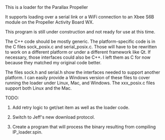 This is a loader for the Parallax Propeller

It supports loading over a serial link or a WiFi connection to an Xbee S6B module on the
Propeller Activity Board WX.

This program is still under construction and not ready for use at this time.

The C++ code should be mostly generic. The platform-specific code is in the C files
sock_posix.c and serial_posix.c. Those will have to be rewritten to work on a different
platform or under a different framework like Qt. If necessary, those interfaces could
also be C++. I left them as C for now because they matched my original code better.

The files sock.h and serial.h show the interfaces needed to support another platform.
I can easily provide a Windows version of these files to cover running the loader
under Linux, Mac, and Windows. The xxx_posix.c files support both Linux and the Mac.

TODO:

1) Add retry logic to get/set item as well as the loader code.

2) Switch to Jeff's new download protocol.

3) Create a program that will process the binary resulting from compiling IP_loader.spin.
